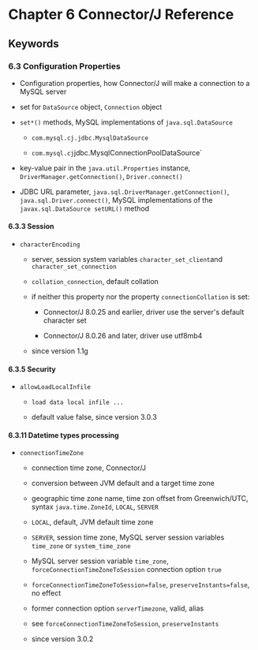 # Chapter 6 Connector/J Reference

## Keywords

### 6.3 Configuration Properties

- Configuration properties, how Connector/J will make a connection to a MySQL server

- set for `DataSource` object, `Connection` object

- `set*()` methods, MySQL implementations of `java.sql.DataSource`

    - `com.mysql.cj.jdbc.MysqlDataSource`

    - `com.mysql.cj`jdbc.MysqlConnectionPoolDataSource`

- key-value pair in the `java.util.Properties` instance, `DriverManager.getConnection()`, `Driver.connect()`

- JDBC URL parameter, `java.sql.DriverManager.getConnection()`, `java.sql.Driver.connect()`, MySQL implementations of the `javax.sql.DataSource setURL()` method

#### 6.3.3 Session

- `characterEncoding`

    - server, session system variables `character_set_client`and `character_set_connection`

    - `collation_connection`, default collation

    - if neither this property nor the property `connectionCollation` is set:

        - Connector/J 8.0.25 and earlier, driver use the server's default character set

        - Connector/J 8.0.26 and later, driver use utf8mb4

    - since version 1.1g

#### 6.3.5 Security

- `allowLoadLocalInfile`

    - `load data local infile ...`

    - default value false, since version 3.0.3

#### 6.3.11 Datetime types processing

- `connectionTimeZone`

    - connection time zone, Connector/J

    - conversion between JVM default and a target time zone

    - geographic time zone name, time zon offset from Greenwich/UTC, syntax `java.time.ZoneId`, `LOCAL`, `SERVER`

    - `LOCAL`, default, JVM default time zone

    - `SERVER`, session time zone, MySQL server session variables `time_zone` or `system_time_zone`

    - MySQL server session variable `time_zone`, `forceConnectionTimeZoneToSession` connection option `true`

    - `forceConnectionTimeZoneToSession=false`, `preserveInstants=false`, no effect

    - former connection option `serverTimezone`, valid, alias

    - see `forceConnectionTimeZoneToSession`, `preserveInstants`

    - since version 3.0.2

